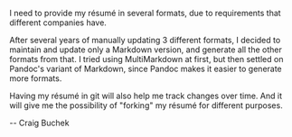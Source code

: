 I need to provide my résumé in several formats, due to requirements that
different companies have.

After several years of manually updating 3 different formats, I decided to
maintain and update only a Markdown version, and generate all the other
formats from that. I tried using MultiMarkdown at first, but then settled
on Pandoc's variant of Markdown, since Pandoc makes it easier to generate
more formats.

Having my résumé in git will also help me track changes over time. And
it will give me the possibility of "forking" my résumé for different
purposes.

-- Craig Buchek

